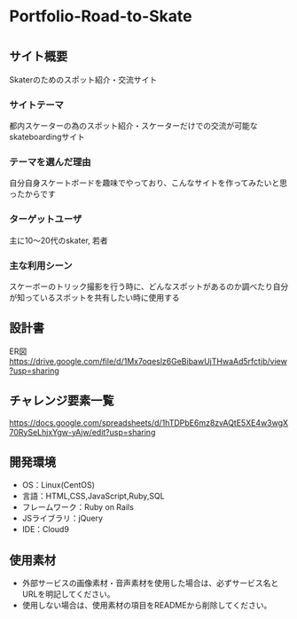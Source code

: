 # Portfolio-Road-to-Skate
# <road to skate>

## サイト概要
Skaterのためのスポット紹介・交流サイト

### サイトテーマ
都内スケーターの為のスポット紹介・スケーターだけでの交流が可能なskateboardingサイト

### テーマを選んだ理由
自分自身スケートボードを趣味でやっており、こんなサイトを作ってみたいと思ったからです

### ターゲットユーザ
主に10〜20代のskater, 若者

### 主な利用シーン
スケーボーのトリック撮影を行う時に、どんなスポットがあるのか調べたり自分が知っているスポットを共有したい時に使用する

## 設計書
ER図 https://drive.google.com/file/d/1Mx7oqeslz6GeBibawUjTHwaAd5rfctjb/view?usp=sharing

## チャレンジ要素一覧
https://docs.google.com/spreadsheets/d/1hTDPbE6mz8zvAQtE5XE4w3wgX70RySeLhjxYgw-yAjw/edit?usp=sharing

## 開発環境
- OS：Linux(CentOS)
- 言語：HTML,CSS,JavaScript,Ruby,SQL
- フレームワーク：Ruby on Rails
- JSライブラリ：jQuery
- IDE：Cloud9

## 使用素材
- 外部サービスの画像素材・音声素材を使用した場合は、必ずサービス名とURLを明記してください。
- 使用しない場合は、使用素材の項目をREADMEから削除してください。

